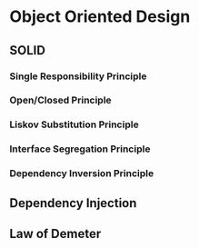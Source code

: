 # Object Oriented Design

## SOLID

### Single Responsibility Principle

### Open/Closed Principle

### Liskov Substitution Principle

### Interface Segregation Principle

### Dependency Inversion Principle

## Dependency Injection

## Law of Demeter
